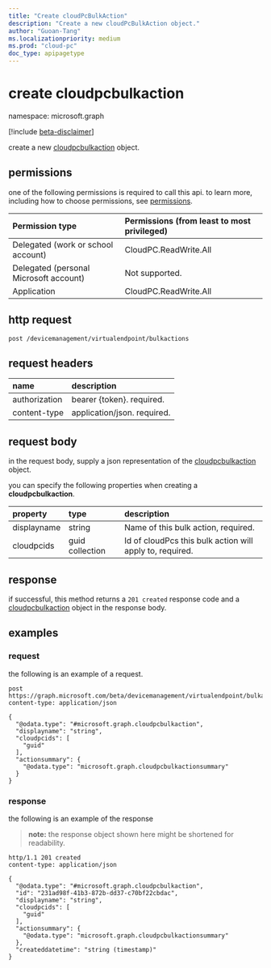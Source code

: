 ```yaml
---
title: "Create cloudPcBulkAction"
description: "Create a new cloudPcBulkAction object."
author: "Guoan-Tang"
ms.localizationpriority: medium
ms.prod: "cloud-pc"
doc_type: apipagetype
---
```


# create cloudpcbulkaction
namespace: microsoft.graph

[!include [beta-disclaimer](../../includes/beta-disclaimer.md)]

create a new [cloudpcbulkaction](../resources/intune-cloudpcbulkaction.md) object.

## permissions
one of the following permissions is required to call this api. to learn more, including how to choose permissions, see [permissions](/graph/permissions-reference).

|Permission type|Permissions (from least to most privileged)|
|:---|:---|
|Delegated (work or school account)|CloudPC.ReadWrite.All|
|Delegated (personal Microsoft account)|Not supported.|
|Application|CloudPC.ReadWrite.All|

## http request

<!-- {
  "blocktype": "ignored"
}
-->
``` http
post /devicemanagement/virtualendpoint/bulkactions
```

## request headers
|name|description|
|:---|:---|
|authorization|bearer {token}. required.|
|content-type|application/json. required.|

## request body
in the request body, supply a json representation of the [cloudpcbulkaction](../resources/cloudpcbulkaction.md) object.

you can specify the following properties when creating a **cloudpcbulkaction**.

|property|type|description|
|:---|:---|:---|
|displayname|string|Name of this bulk action, required.|
|cloudpcids|guid collection|Id of cloudPcs this bulk action will apply to, required.|

## response

if successful, this method returns a `201 created` response code and a [cloudpcbulkaction](../resources/cloudpcbulkaction.md) object in the response body.

## examples

### request
the following is an example of a request.
<!-- {
  "blocktype": "request",
  "name": "create_cloudpcbulkaction_from_"
}
-->
``` http
post https://graph.microsoft.com/beta/devicemanagement/virtualendpoint/bulkactions
content-type: application/json

{
  "@odata.type": "#microsoft.graph.cloudpcbulkaction",
  "displayname": "string",
  "cloudpcids": [
    "guid"
  ],
  "actionsummary": {
    "@odata.type": "microsoft.graph.cloudpcbulkactionsummary"
  }
}
```


### response
the following is an example of the response
>**note:** the response object shown here might be shortened for readability.
<!-- {
  "blocktype": "response",
  "truncated": true,
  "@odata.type": "microsoft.graph.cloudpcbulkaction"
}
-->
``` http
http/1.1 201 created
content-type: application/json

{
  "@odata.type": "#microsoft.graph.cloudpcbulkaction",
  "id": "231ad98f-41b3-872b-dd37-c70bf22cbdac",
  "displayname": "string",
  "cloudpcids": [
    "guid"
  ],
  "actionsummary": {
    "@odata.type": "microsoft.graph.cloudpcbulkactionsummary"
  },
  "createddatetime": "string (timestamp)"
}
```

